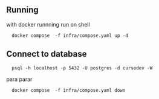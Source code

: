 ## Running

with docker runnning
run on shell

```shell
  docker compose  -f infra/compose.yaml up -d
```

## Connect to database

```shell
  psql -h localhost -p 5432 -U postgres -d cursodev -W
```

para parar

```shell
  docker compose  -f infra/compose.yaml down
```
